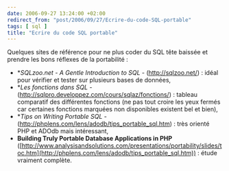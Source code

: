 ```yaml
---
date: 2006-09-27 13:24:00 +02:00
redirect_from: "post/2006/09/27/Ecrire-du-code-SQL-portable"
tags: [ sql ]
title: "Ecrire du code SQL portable"
---
```


Quelques sites de référence pour ne plus coder du SQL tête baissée et
prendre les bons réflexes de la portabilité :

* **SQLzoo.net - A Gentle Introduction to SQL*  - (<http://sqlzoo.net/>) : idéal pour vérifier et tester
sur plusieurs bases de données,
* **Les fonctions dans SQL*  - (<http://sqlpro.developpez.com/cours/sqlaz/fonctions/>)
: tableau comparatif des différentes fonctions (ne pas tout croire les yeux
fermés car certaines fonctions marquées non disponibles existent bel et
bien),
* **Tips on Writing Portable SQL*  - (<http://phplens.com/lens/adodb/tips_portable_sql.htm>)
: très orienté PHP et ADOdb mais intéressant,
* **Building Truly Portable Database Applications in PHP**
([http://www.analysisandsolutions.com/presentations/portability/slides/toc.htm](http://phplens.com/lens/adodb/tips_portable_sql.htm))
: étude vraiment complète.
